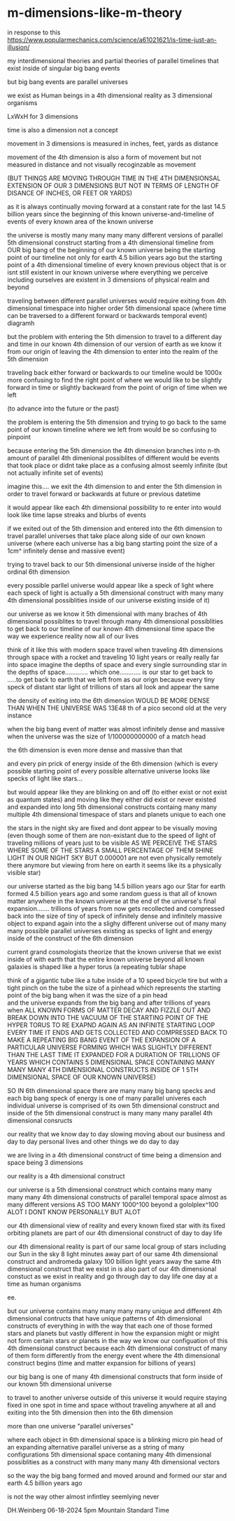 # m-dimensions-like-m-theory

in response to this
https://www.popularmechanics.com/science/a61021621/is-time-just-an-illusion/


my interdimensional theories and partial theories of parallel timelines that exist inside of singular big bang events

but big bang events are parallel universes

we exist as Human beings in a 4th dimensional reality as 3 dimensional organisms 

LxWxH for 3 dimensions 

time is also a dimension not a concept

movement in 3 dimensions is measured in inches, feet, yards as distance

movement of the 4th dimension is also a form of movement but not measured in distance and not visually recoginzable as movement 

(BUT THINGS ARE MOVING THROUGH TIME IN THE 4TH DIMENSIONSAL EXTENSION OF OUR 3 DIMENSIONS BUT NOT IN TERMS OF LENGTH OF DISANCE OF INCHES, OR FEET OR YARDS)

as it is always continually moving forward at a constant rate for the last 14.5 billion years since the beginning of this known universe-and-timeline of events of every known area of the known universe

the universe is mostly many many many many different versions of parallel 5th dimensional construct starting from a 4th dimensional timeline from OUR big bang of the beginning of our known universe being the starting point of our timeline not only for earth 4.5 billion years ago but the starting point of a 4th dimensional timeline of every known previous object that is or isnt still existent in our known universe
where everything we perceive including ourselves are existent in 3 dimensions of physical realm and beyond

traveling between different parallel universes would require exiting from 4th dimensional timespace into higher order 5th dimensional space (where time can be traversed to a different forward or backwards temporal event)
diagramh

but the problem with entering the 5th dimension to travel to a different day and time in our known 4th dimension of our version of earth as we know it from our origin of leaving the 4th dimension to enter into the realm of the 5th dimension

traveling back either forward or backwards to our timeline would be 1000x more confusing to find the right point of where we would like to be slightly forward in time or slightly backward from the point of orign of time when we left

(to advance into the future or the past)

the problem is entering the 5th dimension and trying to go back to the same point of our known timeline where we left from would be so confusing to pinpoint

because entering the 5th dimension the 4th dimension branches into n-th amount of parallel 4th dimenional possiblites of different would be events that took place or didnt take place as a confusing almost seemly infinite (but not actually infinite set of events)

imagine this.... we exit the 4th dimension to and enter the 5th dimension in order to travel forward or backwards at future or previous datetime

it would appear like each 4th dimensional possibility to re enter into would look like time lapse streaks and blurbs of events

if we exited out of the 5th dimension and entered into the 6th dimension to travel parallel universes that take place along side of our own known universe (where each universe has a big bang starting point the size of a 1cm^ infinitely dense and massive event)


trying to travel back to our 5th dimensional universe inside of the higher ordinal 6th dimension

every possible parllel universe would appear like a speck of light where each speck of light is actually a 5th dimensional construct 
with many many 4th dimensional possiblities inside of our universe existing inside of it)

our universe as we know it 5th dimensional with many braches of 4th dimensional possiblites 
to travel through many 4th dimensional possiblities to get back to our timeline of our known 4th dimensional time space the way we experience reality now all of our lives


think of it like this with modern space travel
when traveling 4th dimensions through space with a rocket and traveling 10 light years or really really far into space
imagine the depths of space and every single surrounding star in the depths of space............. which one............ is our star to get back to .....to get back to earth that we left from as our orign 
because every tiny speck of distant star light of trillions of stars all look and appear the same


the density of exiting into the 6th dimension WOULD BE MORE DENSE THAN WHEN THE UNIVERSE WAS 13E48 th of a pico second old at the very instance

when the big bang event of matter was almost infinitely dense and massive when the universe was the size of 1/100000000000 of a match head


the 6th dimension is even more dense and massive than that

and every pin prick of energy inside of the 6th dimension (which is every possible starting point of every possible alternative universe looks like specks of light like stars...

but would appear like they are blinking on and off (to either exist or not exist as quantum states) and moving like they either did exist or never existed and expanded into long 5th dimensional constructs containg many many multiple 4th dimensional timespace of stars and planets unique to each one

the stars in the night sky are fixed and dont appear to be visually moving (even though some of them are non-existant due to the speed of light of traveling millions of years just to be visible AS WE PERCEIVE THE STARS WHERE SOME OF THE STARS A SMALL PERCENTAGE OF THEM SHINE LIGHT IN OUR NIGHT SKY BUT 0.000001 are not even physically remotely there anymore but viewing from here on earth it seems like its a physically visible star)


our universe started as the big bang 14.5 billion years ago our Star for earth formed 4.5 billion years ago and some random guess is that all of known matter anywhere in the known universe at the end of the universe's final expansion....... trillions of years from now gets recollected and compressed back into the size of tiny of speck of infinitely dense and infinitely massive object to expand again into the a slighy different universe out of many many many possible parallel universes existing as specks of light and energy inside of the construct of the 6th dimension 




current grand cosmologists theorize that the known universe that we exist inside of with earth that the entire known universe beyond all known galaxies is shaped like a hyper torus (a repeating tublar shape

think of a gigantic tube like a tube inside of a 10 speed bicycle tire but with a tight pinch on the tube the size of a pinhead which represents the starting point of the big bang when it was the size of a pin head  
and the universe expands from the big bang and after trillions of years when ALL KNOWN FORMS OF MATTER DECAY AND FIZZLE OUT AND BREAK DOWN INTO THE VACUUM OF THE STARTING POINT OF THE HYPER TORUS TO RE EXAPND AGAIN AS AN INFINITE STARTING LOOP EVERY TIME IT ENDS AND GETS COLLECTED AND COMPRESSED BACK TO MAKE A REPEATING BIG BANG EVENT OF THE EXPANSION OF A PARTICULAR UNIVERSE FORMING WHICH WAS SLIGHTLY DIFFERENT THAN THE LAST TIME IT EXPANDED FOR A DURATION OF TRILLIONS OF YEARS WHICH CONTAINS 5 DIMENSIONAL SPACE CONTAINING MANY MANY MANY 4TH DIMENSIONAL CONSTRUCTS INSIDE OF 1 5TH DIMENSIONAL SPACE OF OUR KNOWN UNIVERSE)



SO IN 6th dimensional space there are many many big bang specks and each big bang speck of energy is one of many parallel univeres each individual universe is comprised of its own 5th dimensional construct and inside of the 5th dimensional construct is many many many parallel 4th dimensional consructs 

our reality that we know day to day slowing moving about our business and day to day personal lives and other things we do day to day

we are living in a 4th dimensional construct of time being a dimension and space being 3 dimensions

our reality is a 4th dimensional construct

our universe is a 5th dimensional construct which contains many many many many 4th dimensional constructs of parallel temporal space almost as many different versions AS TOO MANY 1000^100 beyond a gololplex^100 ALOT 
I DONT KNOW PERSONALLY BUT ALOT

our 4th dimensional view of reality and every known fixed star with its fixed orbiting planets are part of our 4th dimensional construct of day to day life 


our 4th dimensional reality is part of our same local group of stars including our Sun in the sky 8 light minutes away part of our same 4th dimensional construct and andromeda galaxy 100 billion light years away the same 4th dimensional construct that we exist in is also part of our 4th dimensional constuct as we exist in reality and go through day to day life one day at a time as human organisms




ee.

but our universe contains many many many many unique and different 4th dimensional contructs that have unique patterns of 4th dimensional constructs of everything in with the way that each one of those formed stars and planets
but vastly different in how the expansion might or might not form certain stars or planets in the way we know our configuation of this 4th dimensional construct because each 4th dimensional construct of many of them form differently from the energy event where the 4th dimensional construct begins (time and matter expansion for billions of years)

our big bang is one of many 4th dimensional constructs that form inside of our known 5th dimensional universe

to travel to another universe outside of this universe it would require staying fixed in one spot in time and space without traveling anywhere at all
and exiting into the 5th dimension then into the 6th dimension


more than one universe "parallel universes"

where each object in 6th dimensional space is a blinking micro pin head of an expanding alternative parallel universe as a string of many configurations 5th dimensional space contaning many 4th dimensional possiblities as a construct with many many many 4th dimensional vectors





so the way the big bang formed and moved around and formed our star and earth 4.5 billion years ago

is not the way other almost infintley seemlying never 

DH.Weinberg
06-18-2024 5pm Mountain Standard Time

